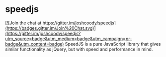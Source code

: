# speedjs

[![Join the chat at https://gitter.im/joshcoody/speedjs](https://badges.gitter.im/Join%20Chat.svg)](https://gitter.im/joshcoody/speedjs?utm_source=badge&utm_medium=badge&utm_campaign=pr-badge&utm_content=badge)
SpeedJS is a pure JavaScript library that gives similar functionality as jQuery, but with speed and performance in mind.
